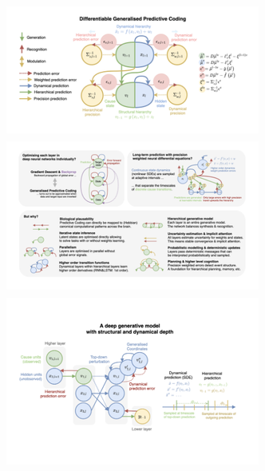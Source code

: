 ![alt Overview](https://github.com/andreofner/pyGPC/blob/master/summary.png)


![alt Overview](https://github.com/andreofner/pyGPC/blob/master/details.png)


![alt Overview](https://github.com/andreofner/pyGPC/blob/master/DGM_overview.png)
